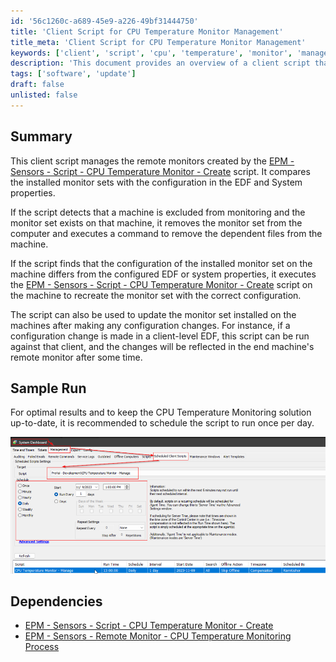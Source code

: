 ```yaml
---
id: '56c1260c-a689-45e9-a226-49bf31444750'
title: 'Client Script for CPU Temperature Monitor Management'
title_meta: 'Client Script for CPU Temperature Monitor Management'
keywords: ['client', 'script', 'cpu', 'temperature', 'monitor', 'management']
description: 'This document provides an overview of a client script that manages remote monitors for CPU temperature monitoring. It ensures that installed monitor sets align with the configuration in the EDF and System properties, removing or updating monitors as necessary.'
tags: ['software', 'update']
draft: false
unlisted: false
---
```


## Summary

This client script manages the remote monitors created by the [EPM - Sensors - Script - CPU Temperature Monitor - Create](<./CPU Temperature Monitor - Create.md>) script. It compares the installed monitor sets with the configuration in the EDF and System properties.

If the script detects that a machine is excluded from monitoring and the monitor set exists on that machine, it removes the monitor set from the computer and executes a command to remove the dependent files from the machine.

If the script finds that the configuration of the installed monitor set on the machine differs from the configured EDF or system properties, it executes the [EPM - Sensors - Script - CPU Temperature Monitor - Create](<./CPU Temperature Monitor - Create.md>) script on the machine to recreate the monitor set with the correct configuration.

The script can also be used to update the monitor set installed on the machines after making any configuration changes. For instance, if a configuration change is made in a client-level EDF, this script can be run against that client, and the changes will be reflected in the end machine's remote monitor after some time.

## Sample Run

For optimal results and to keep the CPU Temperature Monitoring solution up-to-date, it is recommended to schedule the script to run once per day.

![Sample Run](../../../static/img/CPU-Temperature-Monitor---Manage/image_1.png)

## Dependencies

- [EPM - Sensors - Script - CPU Temperature Monitor - Create](<./CPU Temperature Monitor - Create.md>)
- [EPM - Sensors - Remote Monitor - CPU Temperature Monitoring Process](<../monitors/CPU Temperature Monitoring Process.md>)

